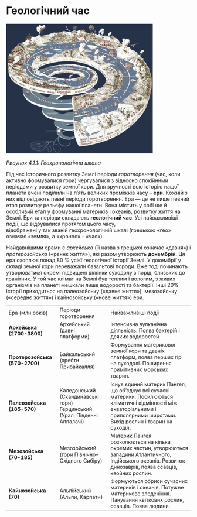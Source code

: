 Геологічний час
===============


<div class="space">
<div class="center">
<img src="1.png" width="400px" class="center"/>
<p><i>Рисунок 4.1.1:  Геохронологiчна шкала</i></p>
</div>
</div>

Під час історичного розвитку Землі періоди *горотворення* (час, коли
активно формувалися гори) чергувалися з відносно спокійними періодами у
розвитку земної кори. Для зручності всю історію нашої планети вчені
поділили на п’ять великих проміжків часу – **ери**. Кожній з них відповідають
певні періоди горотворення. Ера — це не лише певний етап розвитку
рельєфу нашої планети. Вона містить у собі ще й особливий етап у
формуванні материків і океанів, розвитку життя на Землі. Ери та періоди
складають **геологічний час**. Усі найважливіші події, що відбувалися
протягом цього часу,\
відображені у так званій геохронологічній шкалі (грецькою «гео» означає
«земля», а «хронос» - «час»).

Найдавнішими ерами є *архейська* (її назва з грецької означає «давня») і
*протерозойська* («раннє життя»), які разом утворюють **докембрій**. Ця
ера охоплює понад 80 % усієї геологічної історії Землі. У докембрії у
складі земної кори переважали базальтові породи. Вже тоді починають
утворюватися окремі підвищені ділянки суходолу з порід, близьких до
гранітних. У той час клімат на Землі був теплим і вологим, з живих
організмів на планеті мешкали лише водорості та бактерії. Інші 20%
історії приходиться на палеозойську («давнє життя»), мезозойську
(«середнє життя») і кайнозойську («нове життя») ери.

<div class="space">
<table>
<tr>
<td>Ера (млн рокiв)</td>
<td>Перiоди горотворення</td>
<td>Найважливiшi подiї</td>
</tr>
<tr>
<td><b>Архейська (2700-3800)</b></td>
<td>Архейський (давнi платформи)</td>
<td>Iнтенсивна вулканiчна дiяльнiсть. Поява бактерiй i деяких водоростей</td>
</tr>
<tr>
<td><b>Протерозойська (570-2700)</b></td>
<td>Байкальський (хребти Прибайкалля)</td>
<td>Формування материкової земної кори та давнiх платформ, поява перших гiр на суходолi. Поширення примiтивних морських тварин.</td>
</tr>
<td><b>Палеозойська (185-570)</b></td>
<td>Каледонський (Скандинавськi гори) 
<br/>
Герцинський (Урал, Пiвденнi Аппалачi)</td>
<td>Iснує єдиний материк Пангея, що об’єднує всi сучаснi материки. Посилюються клiматичнi вiдмiнностi мiж екваторiальними i приполярними широтами. Вихiд рослин i тварин на суходiл.</td>
</tr>
<td><b>Мезозойська (70-185)</b></td>
<td>Мезозойський (гори Пiвнiчно–Схiдного Сибiру)</td>
<td>Материк Пангея розколюється на кiлька окремих частин, утворюються западини Атлантичного,
Iндiйського океанiв. Розвиток динозаврiв, поява ссавцiв, хвойних рослин.</td>
</tr>
<tr>
<td>
<b>Кайнозойська (70)</b>
</td>
<td>
Альпiйський (Альпи, Карпати)
</td>
<td>
Формуються обриси сучасних материкiв i океанiв. Потужне материкове зледенiння. Панування
квiткових рослин, ссавцiв. Поява людини.
</td>
</tr>
</table>
</div>